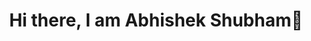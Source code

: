 <h1 align="center"> Hi there, I am Abhishek Shubham👋<h1>


<!---
- 👋 Hi, I’m @Abhishek Shubham
- 👀 I’m interested in ...
- 🌱 I’m currently learning ...
- 💞️ I’m looking to collaborate on ...
- 📫 How to reach me ...
--->
  
<!---
Abhishek-Shubham001/Abhishek-Shubham001 is a ✨ special ✨ repository because its `README.md` (this file) appears on your GitHub profile.
You can click the Preview link to take a look at your changes.
--->
